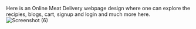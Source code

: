 Here is an Online Meat Delivery webpage design where one can explore the recipies, blogs, cart, signup and login and much more here.
![Screenshot (6)](https://github.com/Cherrismaa/Online-Meat-Delivery/assets/96901979/3c3571d4-231c-4f72-93b8-b37359b99553)

